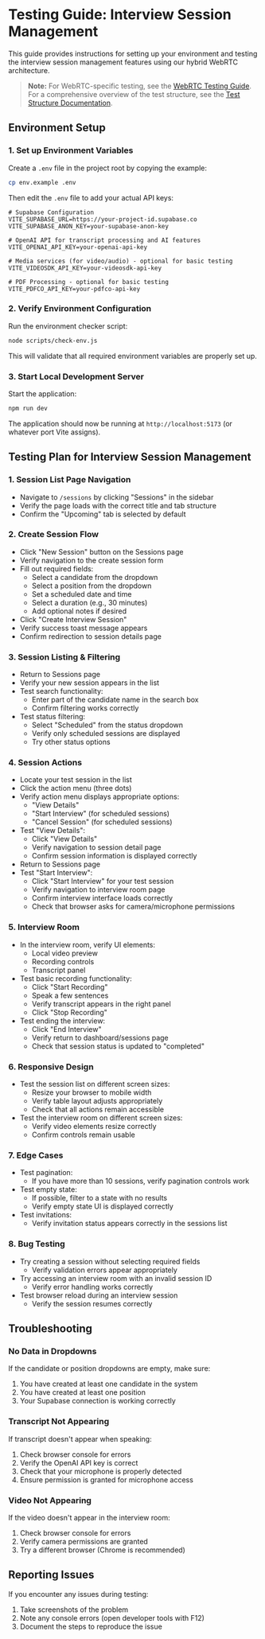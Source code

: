 # Testing Guide: Interview Session Management

This guide provides instructions for setting up your environment and testing the interview session management features using our hybrid WebRTC architecture.

> **Note:** For WebRTC-specific testing, see the [WebRTC Testing Guide](WEBRTC_TESTING.md). For a comprehensive overview of the test structure, see the [Test Structure Documentation](docs/development/TEST_STRUCTURE.md).

## Environment Setup

### 1. Set up Environment Variables

Create a `.env` file in the project root by copying the example:

```bash
cp env.example .env
```

Then edit the `.env` file to add your actual API keys:

```
# Supabase Configuration
VITE_SUPABASE_URL=https://your-project-id.supabase.co
VITE_SUPABASE_ANON_KEY=your-supabase-anon-key

# OpenAI API for transcript processing and AI features
VITE_OPENAI_API_KEY=your-openai-api-key

# Media services (for video/audio) - optional for basic testing
VITE_VIDEOSDK_API_KEY=your-videosdk-api-key

# PDF Processing - optional for basic testing
VITE_PDFCO_API_KEY=your-pdfco-api-key
```

### 2. Verify Environment Configuration

Run the environment checker script:

```bash
node scripts/check-env.js
```

This will validate that all required environment variables are properly set up.

### 3. Start Local Development Server

Start the application:

```bash
npm run dev
```

The application should now be running at `http://localhost:5173` (or whatever port Vite assigns).

## Testing Plan for Interview Session Management

### 1. Session List Page Navigation
- Navigate to `/sessions` by clicking "Sessions" in the sidebar
- Verify the page loads with the correct title and tab structure
- Confirm the "Upcoming" tab is selected by default

### 2. Create Session Flow
- Click "New Session" button on the Sessions page
- Verify navigation to the create session form
- Fill out required fields:
  - Select a candidate from the dropdown
  - Select a position from the dropdown
  - Set a scheduled date and time
  - Select a duration (e.g., 30 minutes)
  - Add optional notes if desired
- Click "Create Interview Session"
- Verify success toast message appears
- Confirm redirection to session details page

### 3. Session Listing & Filtering
- Return to Sessions page
- Verify your new session appears in the list
- Test search functionality:
  - Enter part of the candidate name in the search box
  - Confirm filtering works correctly
- Test status filtering:
  - Select "Scheduled" from the status dropdown
  - Verify only scheduled sessions are displayed
  - Try other status options

### 4. Session Actions
- Locate your test session in the list
- Click the action menu (three dots)
- Verify action menu displays appropriate options:
  - "View Details"
  - "Start Interview" (for scheduled sessions)
  - "Cancel Session" (for scheduled sessions)
- Test "View Details":
  - Click "View Details"
  - Verify navigation to session detail page
  - Confirm session information is displayed correctly
- Return to Sessions page
- Test "Start Interview":
  - Click "Start Interview" for your test session
  - Verify navigation to interview room page
  - Confirm interview interface loads correctly
  - Check that browser asks for camera/microphone permissions

### 5. Interview Room
- In the interview room, verify UI elements:
  - Local video preview
  - Recording controls
  - Transcript panel
- Test basic recording functionality:
  - Click "Start Recording"
  - Speak a few sentences
  - Verify transcript appears in the right panel
  - Click "Stop Recording"
- Test ending the interview:
  - Click "End Interview"
  - Verify return to dashboard/sessions page
  - Check that session status is updated to "completed"

### 6. Responsive Design
- Test the session list on different screen sizes:
  - Resize your browser to mobile width
  - Verify table layout adjusts appropriately
  - Check that all actions remain accessible
- Test the interview room on different screen sizes:
  - Verify video elements resize correctly
  - Confirm controls remain usable

### 7. Edge Cases
- Test pagination:
  - If you have more than 10 sessions, verify pagination controls work
- Test empty state:
  - If possible, filter to a state with no results
  - Verify empty state UI is displayed correctly
- Test invitations:
  - Verify invitation status appears correctly in the sessions list

### 8. Bug Testing
- Try creating a session without selecting required fields
  - Verify validation errors appear appropriately
- Try accessing an interview room with an invalid session ID
  - Verify error handling works correctly
- Test browser reload during an interview session
  - Verify the session resumes correctly

## Troubleshooting

### No Data in Dropdowns
If the candidate or position dropdowns are empty, make sure:
1. You have created at least one candidate in the system
2. You have created at least one position
3. Your Supabase connection is working correctly

### Transcript Not Appearing
If transcript doesn't appear when speaking:
1. Check browser console for errors
2. Verify the OpenAI API key is correct
3. Check that your microphone is properly detected
4. Ensure permission is granted for microphone access

### Video Not Appearing
If the video doesn't appear in the interview room:
1. Check browser console for errors
2. Verify camera permissions are granted
3. Try a different browser (Chrome is recommended)

## Reporting Issues

If you encounter any issues during testing:
1. Take screenshots of the problem
2. Note any console errors (open developer tools with F12)
3. Document the steps to reproduce the issue 